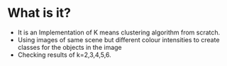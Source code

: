 # What is it?
- It is an Implementation of K means clustering algorithm from scratch.
- Using images of same scene but different colour intensities to create classes for the objects in the image
- Checking results of k=2,3,4,5,6.